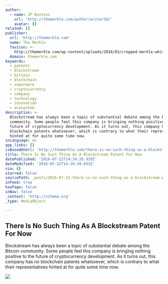 ```yaml
---
author:
  - name: JP Buntinx
    url: 'http://themerkle.com/author/writer10/'
    avatar: {}
related: []
publisher:
  url: 'http://themerkle.com'
  name: The Merkle
  favicon: >-
    http://themerkle.com/wp-content/uploads/2016/03/cropped-merkle-white-1-192x192.png
  domain: themerkle.com
keywords:
  - patents
  - blockstream
  - bitcoin
  - blockchain
  - vaporware
  - cryptocurrency
  - company
  - technology
  - innovation
  - ecosystem
description: >-
  Blockstream has always been a topic of substantial debate among the Bitcoin
  community. Some people feel this company is bringing nothing positive to the
  future of cryptocurrency development. As it turns out, this company has no
  blockchain patents whatsoever, which is contrary to what their representatives
  hinted at for quite some time now.
inLanguage: en
app_links: []
isBasedOnUrl: 'http://themerkle.com/there-is-no-such-thing-as-a-blockstream-patent-for-now/'
title: There Is No Such Thing As A Blockstream Patent For Now
datePublished: '2016-07-22T14:34:26.929Z'
dateModified: '2016-07-22T14:16:39.033Z'
via: {}
starred: false
sourcePath: _posts/2016-07-22-there-is-no-such-thing-as-a-blockstream-patent-for-now.md
inFeed: true
hasPage: false
inNav: false
_context: 'http://schema.org'
_type: MediaObject

---
```

<article style=""><h1>There Is No Such Thing As A Blockstream Patent For Now</h1><p>Blockstream has always been a topic of substantial debate among the Bitcoin community. Some people feel this company is bringing nothing positive to the future of cryptocurrency development. As it turns out, this company has no blockchain patents whatsoever, which is contrary to what their representatives hinted at for quite some time now.</p><img src="http://themerkle.com/wp-content/uploads/2016/07/shutterstock_198972206.jpg" /></article>